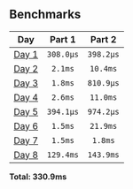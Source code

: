 <!--- benchmarking table --->
## Benchmarks

| Day | Part 1 | Part 2 |
| :---: | :---: | :---:  |
| [Day 1](./01.rb) | `308.0µs` | `398.2µs` |
| [Day 2](./02.rb) | `2.1ms` | `10.4ms` |
| [Day 3](./03.rb) | `1.8ms` | `810.9µs` |
| [Day 4](./04.rb) | `2.6ms` | `11.0ms` |
| [Day 5](./05.rb) | `394.1µs` | `974.2µs` |
| [Day 6](./06.rb) | `1.5ms` | `21.9ms` |
| [Day 7](./07.rb) | `1.5ms` | `1.8ms` |
| [Day 8](./08.rb) | `129.4ms` | `143.9ms` |

**Total: 330.9ms**
<!--- benchmarking table --->
